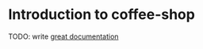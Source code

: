 # Introduction to coffee-shop

TODO: write [great documentation](http://jacobian.org/writing/what-to-write/)
